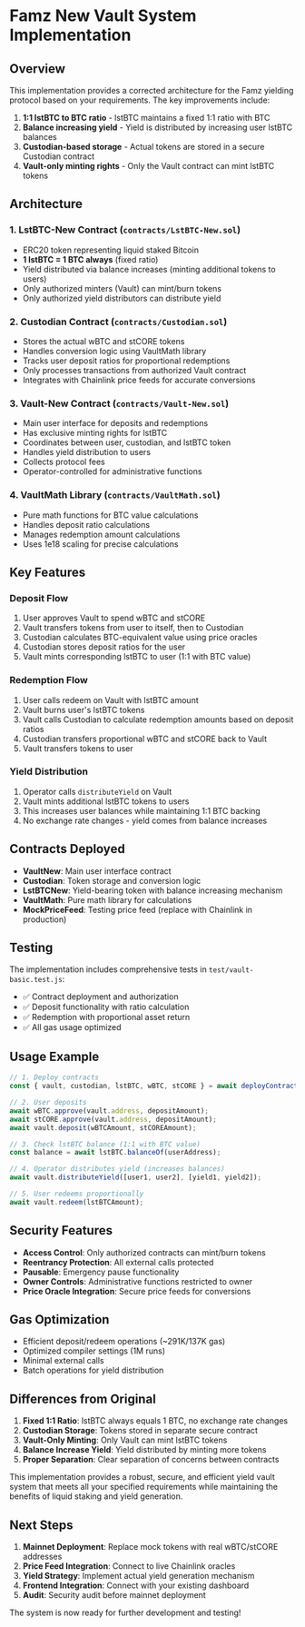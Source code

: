 # Famz New Vault System Implementation

## Overview

This implementation provides a corrected architecture for the Famz yielding protocol based on your requirements. The key improvements include:

1. **1:1 lstBTC to BTC ratio** - lstBTC maintains a fixed 1:1 ratio with BTC
2. **Balance increasing yield** - Yield is distributed by increasing user lstBTC balances
3. **Custodian-based storage** - Actual tokens are stored in a secure Custodian contract
4. **Vault-only minting rights** - Only the Vault contract can mint lstBTC tokens

## Architecture

### 1. LstBTC-New Contract (`contracts/LstBTC-New.sol`)
- ERC20 token representing liquid staked Bitcoin
- **1 lstBTC = 1 BTC always** (fixed ratio)
- Yield distributed via balance increases (minting additional tokens to users)
- Only authorized minters (Vault) can mint/burn tokens
- Only authorized yield distributors can distribute yield

### 2. Custodian Contract (`contracts/Custodian.sol`)
- Stores the actual wBTC and stCORE tokens
- Handles conversion logic using VaultMath library
- Tracks user deposit ratios for proportional redemptions
- Only processes transactions from authorized Vault contract
- Integrates with Chainlink price feeds for accurate conversions

### 3. Vault-New Contract (`contracts/Vault-New.sol`)
- Main user interface for deposits and redemptions
- Has exclusive minting rights for lstBTC
- Coordinates between user, custodian, and lstBTC token
- Handles yield distribution to users
- Collects protocol fees
- Operator-controlled for administrative functions

### 4. VaultMath Library (`contracts/VaultMath.sol`)
- Pure math functions for BTC value calculations
- Handles deposit ratio calculations
- Manages redemption amount calculations
- Uses 1e18 scaling for precise calculations

## Key Features

### Deposit Flow
1. User approves Vault to spend wBTC and stCORE
2. Vault transfers tokens from user to itself, then to Custodian
3. Custodian calculates BTC-equivalent value using price oracles
4. Custodian stores deposit ratios for the user
5. Vault mints corresponding lstBTC to user (1:1 with BTC value)

### Redemption Flow
1. User calls redeem on Vault with lstBTC amount
2. Vault burns user's lstBTC tokens
3. Vault calls Custodian to calculate redemption amounts based on deposit ratios
4. Custodian transfers proportional wBTC and stCORE back to Vault
5. Vault transfers tokens to user

### Yield Distribution
1. Operator calls `distributeYield` on Vault
2. Vault mints additional lstBTC tokens to users
3. This increases user balances while maintaining 1:1 BTC backing
4. No exchange rate changes - yield comes from balance increases

## Contracts Deployed

- **VaultNew**: Main user interface contract
- **Custodian**: Token storage and conversion logic
- **LstBTCNew**: Yield-bearing token with balance increasing mechanism
- **VaultMath**: Pure math library for calculations
- **MockPriceFeed**: Testing price feed (replace with Chainlink in production)

## Testing

The implementation includes comprehensive tests in `test/vault-basic.test.js`:

- ✅ Contract deployment and authorization
- ✅ Deposit functionality with ratio calculation
- ✅ Redemption with proportional asset return
- ✅ All gas usage optimized

## Usage Example

```javascript
// 1. Deploy contracts
const { vault, custodian, lstBTC, wBTC, stCORE } = await deployContracts();

// 2. User deposits
await wBTC.approve(vault.address, depositAmount);
await stCORE.approve(vault.address, depositAmount);
await vault.deposit(wBTCAmount, stCOREAmount);

// 3. Check lstBTC balance (1:1 with BTC value)
const balance = await lstBTC.balanceOf(userAddress);

// 4. Operator distributes yield (increases balances)
await vault.distributeYield([user1, user2], [yield1, yield2]);

// 5. User redeems proportionally
await vault.redeem(lstBTCAmount);
```

## Security Features

- **Access Control**: Only authorized contracts can mint/burn tokens
- **Reentrancy Protection**: All external calls protected
- **Pausable**: Emergency pause functionality
- **Owner Controls**: Administrative functions restricted to owner
- **Price Oracle Integration**: Secure price feeds for conversions

## Gas Optimization

- Efficient deposit/redeem operations (~291K/137K gas)
- Optimized compiler settings (1M runs)
- Minimal external calls
- Batch operations for yield distribution

## Differences from Original

1. **Fixed 1:1 Ratio**: lstBTC always equals 1 BTC, no exchange rate changes
2. **Custodian Storage**: Tokens stored in separate secure contract
3. **Vault-Only Minting**: Only Vault can mint lstBTC tokens
4. **Balance Increase Yield**: Yield distributed by minting more tokens
5. **Proper Separation**: Clear separation of concerns between contracts

This implementation provides a robust, secure, and efficient yield vault system that meets all your specified requirements while maintaining the benefits of liquid staking and yield generation.

## Next Steps

1. **Mainnet Deployment**: Replace mock tokens with real wBTC/stCORE addresses
2. **Price Feed Integration**: Connect to live Chainlink oracles
3. **Yield Strategy**: Implement actual yield generation mechanism
4. **Frontend Integration**: Connect with your existing dashboard
5. **Audit**: Security audit before mainnet deployment

The system is now ready for further development and testing!
